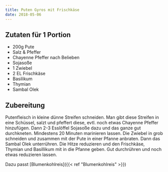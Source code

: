 ```yaml
---
title: Puten Gyros mit Frischkäse
date: 2018-05-06
---
```


## Zutaten für 1 Portion
- 200g Pute
- Salz & Pfeffer
- Chayenne Pfeffer nach Belieben
- Sojasoße
- 1 Zwiebel
- 2 EL Frischkäse
- Basilikum
- Thymian
- Sambal Olek

## Zubereitung
Putenfleisch in kleine dünne Streifen schneiden. Man gibt diese Streifen in eine Schüssel, salzt und pfeffert diese, evtl. noch etwas Chayenne Pfeffer hinzufügen. Dann 2-3 Esslöffel Sojasoße dazu und das ganze gut durchkneten. Mindestens 20 Minuten marinieren lassen.
Die Zwiebel in grob schneiden und zusammen mit der Pute in einer Pfanne anbraten. Dann das Sambal Olek unterrühren. Die Hitze reduzieren und den Frischkäse, Thymian und Basillikum mit in die Pfanne geben. Gut durchrühren und noch etwas reduzieren lassen.

Dazu passt [Blumenkohlreis]({{< ref "Blumenkohlreis" >}})
